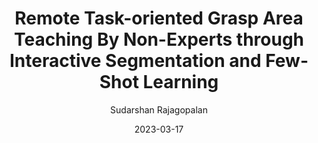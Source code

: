 ---
layout: post
image: /images/remote.png
title: "Remote Task-oriented Grasp Area Teaching By Non-Experts through Interactive Segmentation and Few-Shot Learning"
authors: "Furkan Kaynar*, <strong>Sudarshan Rajagopalan*</strong>, Shaobo Zhou, Eckehard Steinbach"
categories: research
# excerpt: 'This paper is about the number 3. The number 4 is left for future work.'
date: 2023-03-17
venue: 'AAAI Workshop on Artificial Intelligence for User-Centric Assistance for at Home Tasks'
# slidesurl: 'http://academicpages.github.io/files/slides3.pdf'
arxiv: 'https://arxiv.org/abs/2303.10195'
author: "Sudarshan Rajagopalan"
code: https://github.com/sudraj2002/fsgrasp
---